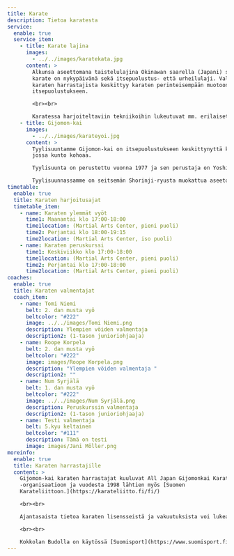 ```yaml
---
title: Karate
description: Tietoa karatesta
service:
  enable: true
  service_item:
    - title: Karate lajina
      images:
        - ../../images/karatekata.jpg
      content: >
        Alkunsa aseettomana taistelulajina Okinawan saarella (Japani) saanut
        karate on nykypäivänä sekä itsepuolustus- että urheilulaji. Valtaosa
        karaten harrastajista keskittyy karaten perinteisempään muotoon, eli
        itsepuolustukseen.

        <br><br>

        Karatessa harjoiteltaviin tekniikoihin lukeutuvat mm. erilaiset lyönnit, potkut, torjunnat, hallintaotteet ja kaadot. Lajissa on kamppailun lisäksi tärkeässä roolissa sekä fyysisen että henkisen kunnon kehittäminen, mikä tekee karatesta todella kokonaisvaltaisen liikuntamuodon.
    - title: Gijomon-kai
      images:
        - ../../images/karateyoi.jpg
      content: >
        Tyylisuuntamme Gijomon-kai on itsepuolustukseen keskittynyttä karatea,
        jossa kunto kohoaa.

        Tyylisuunta on perustettu vuonna 1977 ja sen perustaja on Yoshiji Kaku. Suomessa Gijomon-kaita aloitti opettamaan Kim Isaksson vuonna 1994. Gijomon voidaan kääntää suomeksi “velvollisuus aina ensin” tai “kohtalo on toimia velvollisuutensa eteen”. <br><br>

        Tyylisuunnassamme on seitsemän Shorinji-ryusta muokattua aseetonta kataa: Kenshi ho, Wanshu, Ananku, Seisan, Chinto, Gojushiho ja Bassai Dai.
timetable:
  enable: true
  title: Karaten harjoitusajat
  timetable_item:
    - name: Karaten ylemmät vyöt
      time1: Maanantai klo 17:00-18:00
      time1location: (Martial Arts Center, pieni puoli)
      time2: Perjantai klo 18:00-19:15
      time2location: (Martial Arts Center, iso puoli)
    - name: Karaten peruskurssi
      time1: Keskiviikko klo 17:00-18:00
      time1location: (Martial Arts Center, pieni puoli)
      time2: Perjantai klo 17:00-18:00
      time2location: (Martial Arts Center, pieni puoli)
coaches:
  enable: true
  title: Karaten valmentajat
  coach_item:
    - name: Tomi Niemi
      belt: 2. dan musta vyö
      beltcolor: "#222"
      image: ../../images/Tomi Niemi.png
      description: Ylempien vöiden valmentaja
      description2: (1-tason junioriohjaaja)
    - name: Roope Korpela
      belt: 2. dan musta vyö
      beltcolor: "#222"
      image: images/Roope Korpela.png
      description: "Ylempien vöiden valmentaja "
      description2: ""
    - name: Num Syrjälä
      belt: 1. dan musta vyö
      beltcolor: "#222"
      image: ../../images/Num Syrjälä.png
      description: Peruskurssin valmentaja
      description2: (1-tason junioriohjaaja)
    - name: Testi valmentaja
      belt: 5.kyu keltainen
      beltcolor: "#111"
      description: Tämä on testi
      image: images/Jani Möller.png
moreinfo:
  enable: true
  title: Karaten harrastajille
  content: >
    Gijomon-kai karaten harrastajat kuuluvat All Japan Gijomonkai Karate-jutsu
    -organisaatioon ja vuodesta 1998 lähtien myös [Suomen
    Karateliittoon.](https://karateliitto.fi/fi/)

    <br><br>

    Ajantasaista tietoa karaten lisensseistä ja vakuutuksista voi lukea Suomen Karateliiton sivuilta kohdasta [lisenssit ja vakuutukset](https://karateliitto.fi/fi/lisenssit-ja-vakuutukset/)

    <br><br>

    Kokkolan Budolla on käytössä [Suomisport](https://www.suomisport.fi), josta harrastajat saavat ostettua lisenssit ja vakuutukset.
---
```


